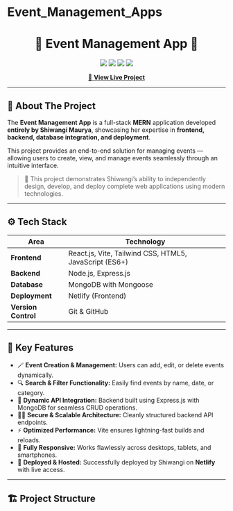 # Event_Management_Apps

<h1 align="center">🎉 Event Management App 🎉</h1>

<p align="center">
  <img src="https://img.shields.io/badge/Frontend-React%20%2B%20Vite-blue?style=for-the-badge&logo=react"/>
  <img src="https://img.shields.io/badge/Backend-Node.js%20%26%20Express-green?style=for-the-badge&logo=node.js"/>
  <img src="https://img.shields.io/badge/Database-MongoDB-brightgreen?style=for-the-badge&logo=mongodb"/>
  <img src="https://img.shields.io/badge/Deployed%20On-Netlify-orange?style=for-the-badge&logo=netlify"/>
</p>

<p align="center">
  <a href="https://event-management-shiwangi.netlify.app/" target="_blank">
    🔗 <strong>View Live Project</strong>
  </a>
</p>

---

## 🧠 About The Project

The **Event Management App** is a full-stack **MERN** application developed **entirely by Shiwangi Maurya**, showcasing her expertise in **frontend, backend, database integration, and deployment**.

This project provides an end-to-end solution for managing events — allowing users to create, view, and manage events seamlessly through an intuitive interface.

> 💬 This project demonstrates Shiwangi’s ability to independently design, develop, and deploy complete web applications using modern technologies.

---

## ⚙️ Tech Stack

| Area                | Technology                                             |
| ------------------- | ------------------------------------------------------ |
| **Frontend**        | React.js, Vite, Tailwind CSS, HTML5, JavaScript (ES6+) |
| **Backend**         | Node.js, Express.js                                    |
| **Database**        | MongoDB with Mongoose                                  |
| **Deployment**      | Netlify (Frontend)                                     |
| **Version Control** | Git & GitHub                                           |

---

## 🌟 Key Features

- 🪄 **Event Creation & Management:** Users can add, edit, or delete events dynamically.
- 🔍 **Search & Filter Functionality:** Easily find events by name, date, or category.
- 🧾 **Dynamic API Integration:** Backend built using Express.js with MongoDB for seamless CRUD operations.
- 🧑‍💻 **Secure & Scalable Architecture:** Cleanly structured backend API endpoints.
- ⚡ **Optimized Performance:** Vite ensures lightning-fast builds and reloads.
- 📱 **Fully Responsive:** Works flawlessly across desktops, tablets, and smartphones.
- 🚀 **Deployed & Hosted:** Successfully deployed by Shiwangi on **Netlify** with live access.

---

## 🏗️ Project Structure
